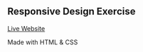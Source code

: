 ## Responsive Design Exercise

[Live Website](https://avadnais.github.io/capstone-fotomatic/)

Made with HTML & CSS
